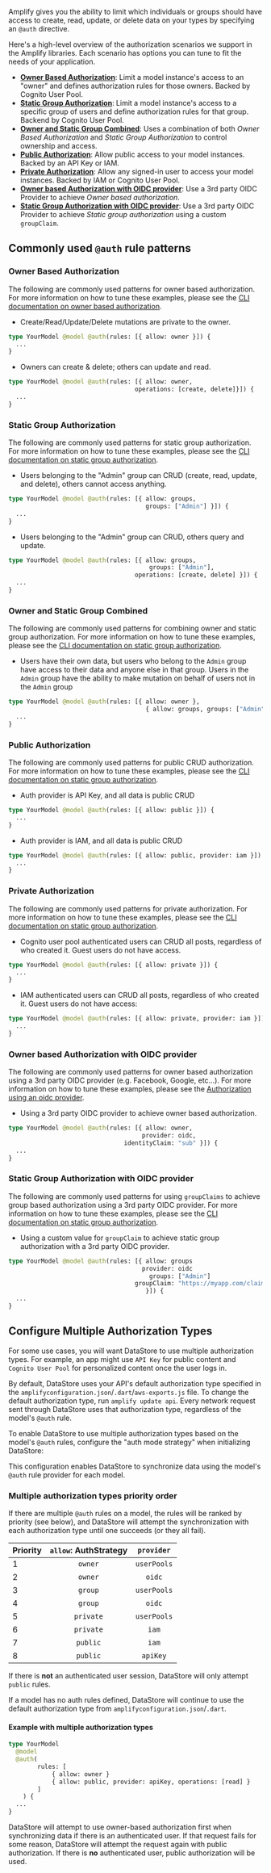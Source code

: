 Amplify gives you the ability to limit which individuals or groups should have access to create, read, update, or delete data on your types by specifying an `@auth` directive.

Here's a high-level overview of the authorization scenarios we support in the Amplify libraries. Each scenario has options you can tune to fit the needs of your application.

* [**Owner Based Authorization**](#owner-based-authorization): Limit a model instance's access to an "owner" and defines authorization rules for those owners. Backed by Cognito User Pool.
* [**Static Group Authorization**](#static-group-authorization): Limit a model instance's access to a specific group of users and define authorization rules for that group. Backend by Cognito User Pool.
* [**Owner and Static Group Combined**](#owner-and-static-group-combined): Uses a combination of both *Owner Based Authorization* and *Static Group Authorization* to control ownership and access.
* [**Public Authorization**](#public-authorization): Allow public access to your model instances. Backed by an API Key or IAM.
* [**Private Authorization**](#private-authorization): Allow any signed-in user to access your model instances. Backed by IAM or Cognito User Pool.
* [**Owner based Authorization with OIDC provider**](#owner-based-authorization-with-oidc-provider): Use a 3rd party OIDC Provider to achieve *Owner based authorization*.
* [**Static Group Authorization with OIDC provider**](#static-group-authorization-with-oidc-provider): Use a 3rd party OIDC Provider to achieve *Static group authorization* using a custom `groupClaim`.

## Commonly used `@auth` rule patterns

### Owner Based Authorization

The following are commonly used patterns for owner based authorization.  For more information on how to tune these examples, please see the [CLI documentation on owner based authorization](~/cli/graphql-transformer/auth.md#owner-authorization).

* Create/Read/Update/Delete mutations are private to the owner.
```graphql
type YourModel @model @auth(rules: [{ allow: owner }]) {
  ...
}
```

* Owners can create & delete; others can update and read.
```graphql
type YourModel @model @auth(rules: [{ allow: owner,
                                   operations: [create, delete]}]) {
  ...
}
```

### Static Group Authorization
The following are commonly used patterns for static group authorization.  For more information on how to tune these examples, please see the [CLI documentation on static group authorization](~/cli/graphql-transformer/auth.md#static-group-authorization).

* Users belonging to the "Admin" group can CRUD (create, read, update, and delete), others cannot access anything.
```graphql
type YourModel @model @auth(rules: [{ allow: groups,
                                      groups: ["Admin"] }]) {
  ...
}
```

* Users belonging to the "Admin" group can CRUD, others query and update.
```graphql
type YourModel @model @auth(rules: [{ allow: groups,
                                       groups: ["Admin"],
                                   operations: [create, delete] }]) {
  ...
}
```

### Owner and Static Group Combined
The following are commonly used patterns for combining owner and static group authorization.  For more information on how to tune these examples, please see the [CLI documentation on static group authorization](~/cli/graphql-transformer/auth.md#static-group-authorization).

* Users have their own data, but users who belong to the `Admin` group have access to their data and anyone else in that group.  Users in the `Admin` group have the ability to make mutation on behalf of users not in the `Admin` group
```graphql
type YourModel @model @auth(rules: [{ allow: owner },
                                      { allow: groups, groups: ["Admin"]}]) {
  ...
}
```

### Public Authorization
The following are commonly used patterns for public CRUD authorization.  For more information on how to tune these examples, please see the [CLI documentation on static group authorization](~/cli/graphql-transformer/auth.md#static-group-authorization#public-authorization).

* Auth provider is API Key, and all data is public CRUD
```graphql
type YourModel @model @auth(rules: [{ allow: public }]) {
  ...
}
```

* Auth provider is IAM, and all data is public CRUD
```graphql
type YourModel @model @auth(rules: [{ allow: public, provider: iam }]) {
  ...
}
```

### Private Authorization
The following are commonly used patterns for private authorization. For more information on how to tune these examples, please see the [CLI documentation on static group authorization](~/cli/graphql-transformer/auth.md#static-group-authorization#private-authorization).

* Cognito user pool authenticated users can CRUD all posts, regardless of who created it. Guest users do not have access.
```graphql
type YourModel @model @auth(rules: [{ allow: private }]) {
  ...
}
```
* IAM authenticated users can CRUD all posts, regardless of who created it. Guest users do not have access:
```graphql
type YourModel @model @auth(rules: [{ allow: private, provider: iam }]) {
  ...
}
```

### Owner based Authorization with OIDC provider
The following are commonly used patterns for owner based authorization using a 3rd party OIDC provider (e.g. Facebook, Google, etc...). For more information on how to tune these examples, please see the [Authorization using an oidc provider](~/cli/graphql-transformer/auth.md#authorization-using-an-oidc-provider).

* Using a 3rd party OIDC provider to achieve owner based authorization.
```graphql
type YourModel @model @auth(rules: [{ allow: owner,
                                     provider: oidc,
                                identityClaim: "sub" }]) {
  ...
}
```

<inline-fragment platform="android" src="~/lib/datastore/fragments/android/setup-auth-rules/owner_based_auth_oidc.md"></inline-fragment>
<inline-fragment platform="ios" src="~/lib/datastore/fragments/ios/setup-auth-rules/owner_based_auth_oidc.md"></inline-fragment>
<inline-fragment platform="flutter" src="~/lib/datastore/fragments/flutter/setup-auth-rules/owner_based_auth_oidc.md"></inline-fragment>

### Static Group Authorization with OIDC provider
The following are commonly used patterns for using `groupClaims` to achieve group based authorization using a 3rd party OIDC provider. For more information on how to tune these examples, please see the [CLI documentation on static group authorization](~/cli/graphql-transformer/auth.md#custom-claims).

* Using a custom value for `groupClaim` to achieve static group authorization with a 3rd party OIDC provider.
```graphql
type YourModel @model @auth(rules: [{ allow: groups
                                     provider: oidc
                                       groups: ["Admin"]
                                   groupClaim: "https://myapp.com/claims/groups"
                                      }]) {
  ...
}
```

## Configure Multiple Authorization Types

For some use cases, you will want DataStore to use multiple authorization types. For example, an app might use `API Key` for public content and `Cognito User Pool` for personalized content once the user logs in.

By default, DataStore uses your API's default authorization type specified in the `amplifyconfiguration.json`/`.dart`/`aws-exports.js` file. To change the default authorization type, run `amplify update api`. Every network request sent through DataStore uses that authorization type, regardless of the model's `@auth` rule. 

To enable DataStore to use multiple authorization types based on the model's `@auth` rules, configure the "auth mode strategy" when initializing DataStore:

<inline-fragment platform="ios" src="~/lib/datastore/fragments/ios/setup-auth-rules/10_multiauth-snippet.md"></inline-fragment>
<inline-fragment platform="android" src="~/lib/datastore/fragments/android/setup-auth-rules/10_multiauth-snippet.md"></inline-fragment>
<inline-fragment platform="js" src="~/lib/datastore/fragments/js/setup-auth-rules/10_multiauth-snippet.md"></inline-fragment>
<inline-fragment platform="flutter" src="~/lib/datastore/fragments/flutter/setup-auth-rules/10_multiauth-snippet.md"></inline-fragment>

This configuration enables DataStore to synchronize data using the model's `@auth` rule provider for each model.

### Multiple authorization types priority order

If there are multiple `@auth` rules on a model, the rules will be ranked by priority (see below), and DataStore will attempt the synchronization with each authorization type until one succeeds (or they all fail).

| Priority | `allow`: AuthStrategy | `provider` |
|:----------|:-----:|:------:|
| 1 | `owner` | `userPools` |
| 2 | `owner` | `oidc` |
| 3 | `group` | `userPools` |
| 4 | `group` | `oidc` |
| 5 | `private` | `userPools` |
| 6 | `private` | `iam` |
| 7 | `public` | `iam` |
| 8 | `public` | `apiKey` |

If there is **not** an authenticated user session, DataStore will only attempt `public` rules.

If a model has no auth rules defined, DataStore will continue to use the default authorization type from `amplifyconfiguration.json`/`.dart`.

####  Example with multiple authorization types

```graphql
type YourModel
  @model
  @auth(
		rules: [
			{ allow: owner }
			{ allow: public, provider: apiKey, operations: [read] }
		]
	) {
  ...
}
```
DataStore will attempt to use owner-based authorization first when synchronizing data if there is an authenticated user. If that request fails for some reason, DataStore will attempt the request again with public authorization. If there is **no** authenticated user, public authorization will be used.

<inline-fragment platform="js" src="~/lib/datastore/fragments/js/setup-auth-rules/20_function-auth-snippet.md"></inline-fragment>
